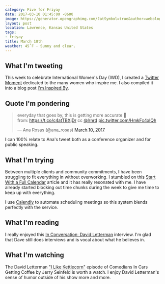 ```yaml
---
category: Five for Friyay
date: 2017-03-10 01:45:00 -0600
image: https://generator.opengraphimg.com/?atSymbol=true&author=webology&authorSize=text-2xl&style=modern&tags=friyay&title=March+10th
layout: post
location: Lawrence, Kansas United States
tags:
- friyay
title: March 10th
weather: 45˚F - Sunny and clear.
---
```


## What I'm tweeting

This week to celebrate International Women's Day (IWD), I created a [Twitter Moment](https://twitter.com/i/moments/839613911754244097) dedicated to the many women who inspire me. I also compiled it into a blog post [I'm Inspired By](https://jefftriplett.com/2017/im-inspired-by/).

## Quote I'm pondering

<blockquote class="twitter-tweet" data-lang="en"><p lang="en" dir="ltr">everyday that goes by, this is getting more accurate 😬<br>from: <a href="https://t.co/c4atTBXjDr">https://t.co/c4atTBXjDr</a>  cc <a href="https://twitter.com/lrnrd">@lrnrd</a> <a href="https://t.co/HmkFc4xIQh">pic.twitter.com/HmkFc4xIQh</a></p>&mdash; Ana Rosas (@ana_rosas) <a href="https://twitter.com/ana_rosas/status/840065046612860928">March 10, 2017</a></blockquote>
<script async src="//platform.twitter.com/widgets.js" charset="utf-8"></script>

I can 100% relate to Ana's tweet both as a conference organizer and for public speaking.

## What I'm trying

Between multiple clients and community commitments, I have been struggling to fit everything in without overworking. I stumbled on this [Start With a Full Calendar](https://medium.com/time-dorks/start-with-a-full-calendar-8da582cc4890#.ng0dg2j4f) article and it has really resonated with me. I have already started blocking out time chunks during the week to give me time to keep up with everything.

I use [Calendly](https://calendly.com/) to automate scheduling meetings so this system blends perfectly with the service.

## What I'm reading

I really enjoyed this [In Conversation: David Letterman](http://www.vulture.com/2017/03/david-letterman-in-conversation.html) interview. I'm glad that Dave still does interviews and is vocal about what he believes in.

## What I'm watching

The David Letterman ["I Like Kettlecorn"](http://comediansincarsgettingcoffee.com/david-letterman-i-like-kettlecorn) episode of Comedians In Cars Getting Coffee by Jerry Seinfeld is worth a watch. I enjoy David Letterman's sense of humor outside of his show more and more.
